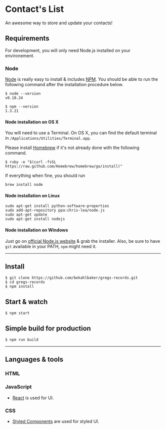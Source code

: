 # Contact's List

An awesome way to store and update your contacts!

## Requirements

For development, you will only need Node.js installed on your environement.

### Node

[Node](http://nodejs.org/) is really easy to install & includes [NPM](https://npmjs.org/).
You should be able to run the following command after the installation procedure
below.

    $ node --version
    v0.10.24

    $ npm --version
    1.3.21

#### Node installation on OS X

You will need to use a Terminal. On OS X, you can find the default terminal in
`/Applications/Utilities/Terminal.app`.

Please install [Homebrew](http://brew.sh/) if it's not already done with the following command.

    $ ruby -e "$(curl -fsSL https://raw.github.com/Homebrew/homebrew/go/install)"

If everything when fine, you should run

    brew install node

#### Node installation on Linux

    sudo apt-get install python-software-properties
    sudo add-apt-repository ppa:chris-lea/node.js
    sudo apt-get update
    sudo apt-get install nodejs

#### Node installation on Windows

Just go on [official Node.js website](http://nodejs.org/) & grab the installer.
Also, be sure to have `git` available in your PATH, `npm` might need it.

---

## Install

    $ git clone https://github.com/bekahlbaker/gregs-records.git
    $ cd gregs-records
    $ npm install

## Start & watch

    $ npm start

## Simple build for production

    $ npm run build

---

## Languages & tools

### HTML

### JavaScript

- [React](http://facebook.github.io/react) is used for UI.

### CSS

- [Styled Components](https://www.styled-components.com/) are used for styled UI.
